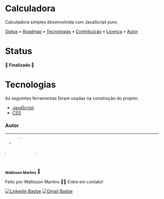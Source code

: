 <h1 align="left">Calculadora</h1>
<p align="left">Calculadora simples desenvolvida com JavaScript puro.</p>

<p align="left">
 <a href="#status">Status</a> •
 <a href="#roadmap">Roadmap</a> • 
 <a href="#tecnologias">Tecnologias</a> • 
 <a href="#contribuicao">Contribuição</a> • 
 <a href="#licenc-a">Licença</a> • 
 <a href="#autor">Autor</a>
</p>

<h1 align="left" id="status">Status</h1>

<h4 align="left"> 
  🚀 Finalizado 🚀
</h4>


<h1 align="left" id="tecnologias">Tecnologias</h1>

As seguintes ferramentas foram usadas na construção do projeto:

- [JavaScript](https://www.typescriptlang.org/)
- [CSS](https://www.typescriptlang.org/)

### Autor
---

<a href="https://github.com/wallissonmart">
 <img style="border-radius: 50%;" src="https://avatars.githubusercontent.com/u/93344198?s=400&u=efc1c28e0cfb7b7e29bdf3ac50a79d0ddcf8b467&v=4" width="100px;" alt=""/>
 <br />
 <sub><b>Wallisson Martins</b></sub></a> <a href=" https://github.com/wallissonmart" title=GitHub">🚀</a>


Feito por Wallisson Martins 👋🏽 Entre em contato!

[![Linkedin Badge](https://img.shields.io/badge/-Thiago-blue?style=flat-square&logo=Linkedin&logoColor=white&link=https://www.linkedin.com/in/tgmarinho/)](https://www.linkedin.com/in/tgmarinho/) 
[![Gmail Badge](https://img.shields.io/badge/-tgmarinho@gmail.com-c14438?style=flat-square&logo=Gmail&logoColor=white&link=mailto:tgmarinho@gmail.com)](mailto:tgmarinho@gmail.com)
